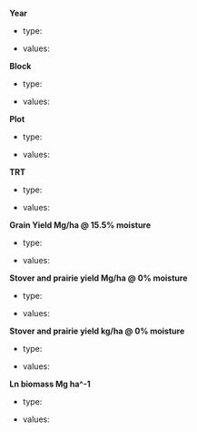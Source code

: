**Year**

- type:

- values:


**Block**

- type:

- values:

**Plot**

- type:

- values:

**TRT**

- type:

- values:

**Grain Yield Mg/ha @ 15.5% moisture**

- type:

- values:

**Stover and prairie yield Mg/ha @ 0% moisture**

- type:

- values:

**Stover and prairie yield kg/ha @ 0% moisture**

- type:

- values:

**Ln biomass Mg ha^-1**

- type:

- values:
